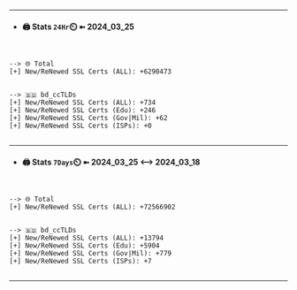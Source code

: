 

---
- #### 🖨️ **Stats** `24Hr`⏲️ ➼ 2024_03_25
```console


--> 🌐 Total
[+] New/ReNewed SSL Certs (ALL): +6290473


--> 🇧🇩 bd_ccTLDs
[+] New/ReNewed SSL Certs (ALL): +734
[+] New/ReNewed SSL Certs (Edu): +246
[+] New/ReNewed SSL Certs (Gov|Mil): +62
[+] New/ReNewed SSL Certs (ISPs): +0


```

---
- #### 🖨️ **Stats** `7Days`⏲️ ➼ 2024_03_25 <--> 2024_03_18
```console


--> 🌐 Total
[+] New/ReNewed SSL Certs (ALL): +72566902


--> 🇧🇩 bd_ccTLDs
[+] New/ReNewed SSL Certs (ALL): +13794
[+] New/ReNewed SSL Certs (Edu): +5904
[+] New/ReNewed SSL Certs (Gov|Mil): +779
[+] New/ReNewed SSL Certs (ISPs): +7


```

---

